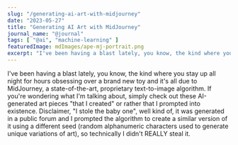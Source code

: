 ```yaml
---
slug: "/generating-ai-art-with-midjourney"
date: "2023-05-27"
title: "Generating AI Art with MidJourney"
journal_name: "@journal"
tags: [ "@ai", "machine-learning" ]
featuredImage: mdImages/ape-mj-portrait.png
excerpt: "I've been having a blast lately, you know, the kind where you stay up all night for hours obsessing over a brand new toy and it's all due to MidJourney..."
---
```



I've been having a blast lately, you know, the kind where you stay up all night for hours obsessing over a brand new toy and it's all due to MidJourney, a state-of-the-art, proprietary text-to-image algorithm. If you're wondering what I'm talking about, simply check out these AI-generated art pieces "that I created" or rather that I prompted into existence. Disclaimer, "I stole the baby one", well kind of, it was generated in a public forum and I prompted the algorithm to create a similar version of it using a different seed (random alphanumeric characters used to generate unique variations of art), so technically I didn't REALLY steal it.
